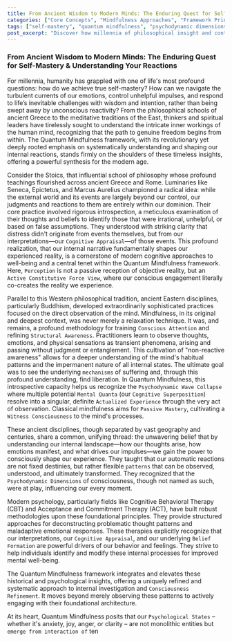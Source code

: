 ```yaml
---
title: From Ancient Wisdom to Modern Minds: The Enduring Quest for Self-Mastery & Understanding Your Reactions
categories: ["Core Concepts", "Mindfulness Approaches", "Framework Principles"]
tags: ["self-mastery", "quantum mindfulness", "psychodynamic dimensions", "cognitive appraisal", "perceptual freedom", "conscious attention", "emotional regulation", "inner wisdom", "ancient philosophy"]
post_excerpt: "Discover how millennia of philosophical insight and contemplative practice converge in the Quantum Mindfulness framework, offering a systematic approach to understanding and transforming your internal reactions. This post explores how ancient wisdom traditions laid the groundwork for modern psychological understanding, culminating in Quantum Mindfulness's unique path to true self-mastery and intentional living."
---
```


### From Ancient Wisdom to Modern Minds: The Enduring Quest for Self-Mastery & Understanding Your Reactions

For millennia, humanity has grappled with one of life's most profound questions: how do we achieve true self-mastery? How can we navigate the turbulent currents of our emotions, control unhelpful impulses, and respond to life’s inevitable challenges with wisdom and intention, rather than being swept away by unconscious reactivity? From the philosophical schools of ancient Greece to the meditative traditions of the East, thinkers and spiritual leaders have tirelessly sought to understand the intricate inner workings of the human mind, recognizing that the path to genuine freedom begins from within. The Quantum Mindfulness framework, with its revolutionary yet deeply rooted emphasis on systematically understanding and shaping our internal reactions, stands firmly on the shoulders of these timeless insights, offering a powerful synthesis for the modern age.

Consider the Stoics, that influential school of philosophy whose profound teachings flourished across ancient Greece and Rome. Luminaries like Seneca, Epictetus, and Marcus Aurelius championed a radical idea: while the external world and its events are largely beyond our control, our judgments and reactions to them are entirely within our dominion. Their core practice involved rigorous introspection, a meticulous examination of their thoughts and beliefs to identify those that were irrational, unhelpful, or based on false assumptions. They understood with striking clarity that distress didn't originate from events themselves, but from our interpretations—our `Cognitive Appraisal`—of those events. This profound realization, that our internal narrative fundamentally shapes our experienced reality, is a cornerstone of modern cognitive approaches to well-being and a central tenet within the Quantum Mindfulness framework. Here, `Perception` is not a passive reception of objective reality, but an `Active Constitutive Force View`, where our conscious engagement literally co-creates the reality we experience.

Parallel to this Western philosophical tradition, ancient Eastern disciplines, particularly Buddhism, developed extraordinarily sophisticated practices focused on the direct observation of the mind. Mindfulness, in its original and deepest context, was never merely a relaxation technique. It was, and remains, a profound methodology for training `Conscious Attention` and refining `Structural Awareness`. Practitioners learn to observe thoughts, emotions, and physical sensations as transient phenomena, arising and passing without judgment or entanglement. This cultivation of "non-reactive awareness" allows for a deeper understanding of the mind's habitual patterns and the impermanent nature of all internal states. The ultimate goal was to see the underlying `mechanisms` of suffering and, through this profound understanding, find liberation. In Quantum Mindfulness, this introspective capacity helps us recognize the `Psychodynamic Wave Collapse` where multiple potential `Mental Quanta` (our `Cognitive Superposition`) resolve into a singular, definite `Actualized Experience` through the very act of observation. Classical mindfulness aims for `Passive Mastery`, cultivating a `Witness Consciousness` to the mind's processes.

These ancient disciplines, though separated by vast geography and centuries, share a common, unifying thread: the unwavering belief that by understanding our internal landscape—how our thoughts arise, how emotions manifest, and what drives our impulses—we gain the power to consciously shape our experience. They taught that our automatic reactions are not fixed destinies, but rather flexible `patterns` that can be observed, understood, and ultimately transformed. They recognized that the `Psychodynamic Dimensions` of consciousness, though not named as such, were at play, influencing our every moment.

Modern psychology, particularly fields like Cognitive Behavioral Therapy (CBT) and Acceptance and Commitment Therapy (ACT), have built robust methodologies upon these foundational principles. They provide structured approaches for deconstructing problematic thought patterns and maladaptive emotional responses. These therapies explicitly recognize that our interpretations, our `Cognitive Appraisal`, and our underlying `Belief Formation` are powerful drivers of our behavior and feelings. They strive to help individuals identify and modify these internal processes for improved mental well-being.

The Quantum Mindfulness framework integrates and elevates these historical and psychological insights, offering a uniquely refined and systematic approach to internal investigation and `Consciousness Refinement`. It moves beyond merely observing these patterns to actively engaging with their foundational architecture.

At its heart, Quantum Mindfulness posits that our `Psychological States` – whether it's anxiety, joy, anger, or clarity – are not monolithic entities but `emerge from interaction of` ten